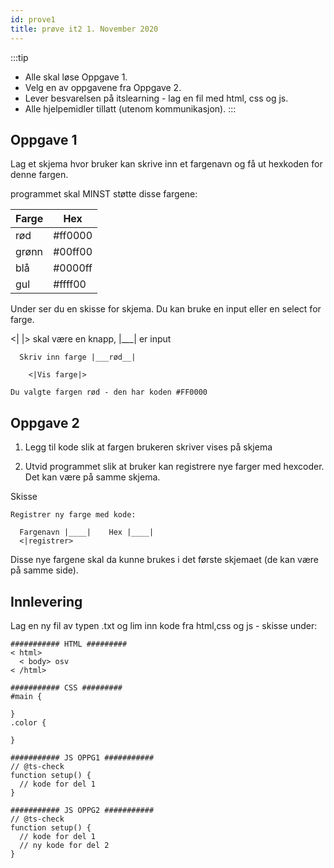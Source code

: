 ```yaml
---
id: prove1
title: prøve it2 1. November 2020
---
```


:::tip
+ Alle skal løse Oppgave 1. 
+ Velg en av oppgavene fra Oppgave 2.
+ Lever besvarelsen på itslearning - lag en fil med
  html, css og js.
+ Alle hjelpemidler tillatt (utenom kommunikasjon).
:::

## Oppgave 1

Lag et skjema hvor bruker kan skrive inn 
et fargenavn og få ut hexkoden for denne fargen.

programmet skal MINST støtte disse fargene:

| Farge | Hex |
| ------|-----|
| rød   | #ff0000 |
| grønn | #00ff00 |
| blå   | #0000ff |
| gul   | #ffff00 |

Under ser du en skisse for skjema.
Du kan bruke en input eller en select for farge.

<| |> skal være en knapp, |___| er input

```
  Skriv inn farge |___rød__|

    <|Vis farge|>

Du valgte fargen rød - den har koden #FF0000

```

## Oppgave 2

1. Legg til kode slik at fargen brukeren skriver vises på skjema

2. Utvid programmet slik at bruker kan registrere nye farger med hexcoder.
Det kan være på samme skjema.

Skisse

```
Registrer ny farge med kode:

  Fargenavn |____|    Hex |____|
  <|registrer>
```

Disse nye fargene skal da kunne brukes i det første skjemaet (de kan være på samme side).

## Innlevering

Lag en ny fil av typen .txt og lim inn kode fra html,css og js - skisse under:
```
########### HTML #########
< html>
  < body> osv
< /html>

########### CSS #########
#main {

}
.color {

}

########### JS OPPG1 ###########
// @ts-check
function setup() {
  // kode for del 1
}

########### JS OPPG2 ###########
// @ts-check
function setup() {
  // kode for del 1
  // ny kode for del 2
}
```